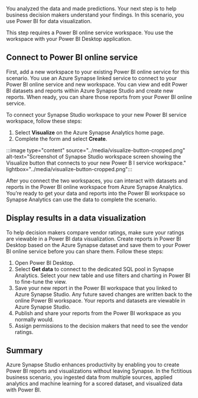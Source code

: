 You analyzed the data and made predictions. Your next step is to help business decision makers understand your findings. In this scenario, you use Power BI for data visualization.

This step requires a Power BI online service workspace. You use the workspace with your Power BI Desktop application.

## Connect to Power BI online service

First, add a new workspace to your existing Power BI online service for this scenario. You use an Azure Synapse linked service to connect to your Power BI online service and new workspace. You can view and edit Power BI datasets and reports within Azure Synapse Studio and create new reports. When ready, you can share those reports from your Power BI online service.

To connect your Synapse Studio workspace to your new Power BI service workspace, follow these steps:

1. Select **Visualize** on the Azure Synapse Analytics home page.
1. Complete the form and select **Create**.

:::image type="content" source="../media/visualize-button-cropped.png" alt-text="Screenshot of Synapse Studio workspace screen showing the Visualize button that connects to your new Power B I service workspace." lightbox="../media/visualize-button-cropped.png":::

After you connect the two workspaces, you can interact with datasets and reports in the Power BI online workspace from Azure Synapse Analytics. You’re ready to get your data and reports into the Power BI workspace so Synapse Analytics can use the data to complete the scenario.

## Display results in a data visualization

To help decision makers compare vendor ratings, make sure your ratings are viewable in a Power BI data visualization. Create reports in Power BI Desktop based on the Azure Synapse dataset and save them to your Power BI online service before you can share them. Follow these steps:

1. Open Power BI Desktop.
1. Select **Get data** to connect to the dedicated SQL pool in Synapse Analytics. Select your new table and use filters and charting in Power BI to fine-tune the view.
1. Save your new report in the Power BI workspace that you linked to Azure Synapse Studio. Any future saved changes are written back to the online Power BI workspace. Your reports and datasets are viewable in Azure Synapse Studio.
1. Publish and share your reports from the Power BI workspace as you normally would.
1. Assign permissions to the decision makers that need to see the vendor ratings.

## Summary

Azure Synapse Studio enhances productivity by enabling you to create Power BI reports and visualizations without leaving Synapse. In the fictitious business scenario, you ingested data from multiple sources, applied analytics and machine learning for a scored dataset, and visualized data with Power BI.
